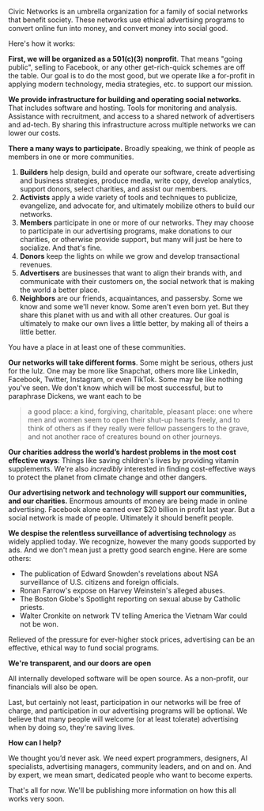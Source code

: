 Civic Networks is an umbrella organization for a family of social networks that benefit society. These networks use ethical advertising programs to convert online fun into money, and convert money into social good.

Here's how it works:

**First, we will be organized as a 501(c)(3)** **nonprofit**. That means "going public", selling to Facebook, or any other get-rich-quick schemes are off the table. Our goal is to do the most good, but we operate like a for-profit in applying modern technology, media strategies, etc. to support our mission. 

**We provide infrastructure for building and operating social networks.** That includes software and hosting. Tools for monitoring and analysis. Assistance with recruitment, and access to a shared network of advertisers and ad-tech. By sharing this infrastructure across multiple networks we can lower our costs. 

**There a many ways to participate.** Broadly speaking, we think of people as members in one or more communities. 

1. **Builders** help design, build and operate our software, create advertising and business strategies, produce media, write copy, develop analytics, support donors, select charities, and assist our members.  
2. **Activists** apply a wide variety of tools and techniques to publicize, evangelize, and advocate for, and ultimately mobilize others to build our networks. 
3. **Members** participate in one or more of our networks. They may choose to participate in our advertising programs, make donations to our charities, or otherwise provide support, but many will just be here to socialize. And that's fine.
4. **Donors** keep the lights on while we grow and develop transactional revenues. 
5. **Advertisers** are businesses that want to align their brands with, and communicate with their customers on, the social network that is making the world a better place.  
6. **Neighbors** are our friends, acquaintances, and passersby. Some we know and some we'll never know. Some aren't even born yet. But they share this planet with us and with all other creatures. Our goal is ultimately to make our own lives a little better, by making all of theirs a little better.

You have a place in at least one of these communities.

**Our networks will take different forms**. Some might be serious, others just for the lulz. One may be more like Snapchat, others more like LinkedIn, Facebook, Twitter, Instagram, or even TikTok. Some may be like nothing you've seen. We don't know which will be most successful, but to paraphrase Dickens, we want each to be 

> a good place: a kind, forgiving, charitable, pleasant place: one where men and women seem to open their shut-up hearts freely, and to think of others as if they really were fellow passengers to the grave, and not another race of creatures bound on other journeys.

**Our charities address the world’s hardest problems in the most cost effective ways**: Things like saving children's lives by providing vitamin supplements. We're also *incredibly* interested in finding cost-effective ways to protect the planet from climate change and other dangers.

**Our advertising network and technology will support our communities, and our charities.** Enormous amounts of money are being made in online advertising. Facebook alone earned over \$20 billion in profit last year. But a social network is made of people. Ultimately it should benefit people.  

**We despise the relentless surveillance of advertising technology** as widely applied today. We recognize, however the many goods supported by ads. And we don't mean just a pretty good search engine. Here are some others:

- The publication of Edward Snowden's revelations about NSA surveillance of U.S. citizens and foreign officials.
- Ronan Farrow's expose on Harvey Weinstein's alleged abuses. 
- The Boston Globe's Spotlight reporting on sexual abuse by Catholic priests. 
- Walter Cronkite on network TV telling America the Vietnam War could not be won. 

Relieved of the pressure for ever-higher stock prices, advertising can be an effective, ethical way to fund social programs. 

**We're transparent, and our doors are open**

All internally developed software will be open source. As a non-profit, our financials will also be open. 

Last, but certainly not least, participation in our networks will be free of charge, and participation in our advertising programs will be optional. We believe that many people will welcome (or at least tolerate) advertising when by doing so, they're saving lives.  

**How can I help?**

We thought you’d never ask. We need expert programmers, designers, AI specialists, advertising managers, community leaders, and on and on. And by expert, we mean smart, dedicated people who want to become experts. 

That's all for now. We'll be publishing more information on how this all works very soon.